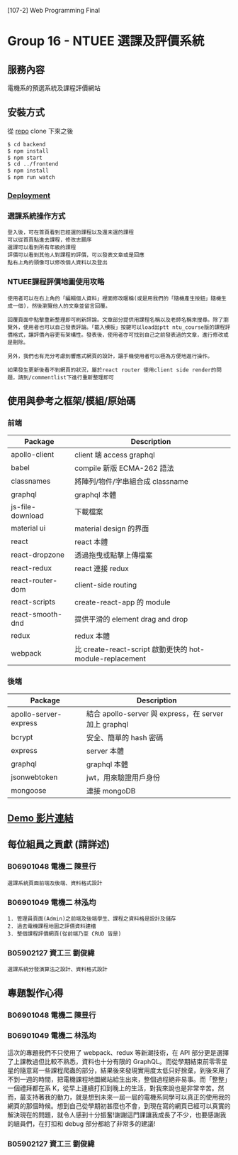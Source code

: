 [107-2] Web Programming Final

# Group 16 - NTUEE 選課及評價系統

## 服務內容

電機系的預選系統及課程評價網站

## 安裝方式

從 [repo](https://github.com/jchen8tw/NTUEECourseNew) clone 下來之後

```sh
$ cd backend
$ npm install
$ npm start
$ cd ../frontend
$ npm install
$ npm run watch
```

### [Deployment](https://course.ntuee.org)

### 選課系統操作方式

    登入後，可在首頁看到已經選的課程以及還未選的課程
    可以從首頁點進去課程，修改志願序
    選課可以看到所有年級的課程
    評價可以看到其他人對課程的評價，可以發表文章或是回應
    點右上角的頭像可以修改個人資料以及登出

### NTUEE課程評價地圖使用攻略

    使用者可以在右上角的「編輯個人資料」裡面修改暱稱(或是用我們的「隨機產生按鈕」隨機生成一個)，然後瀏覽他人的文章並留言回覆。
    
    回覆頁面中點擊重新整理即可刷新評論。文章部分提供用課程名稱以及老師名稱來搜尋。除了瀏覽外，使用者也可以自己發表評論。「載入模板」按鍵可以load出ptt ntu_course版的課程評價格式，讓評價內容更有架構性。發表後，使用者亦可找到自己之前發表過的文章，進行修改或是刪除。
    
    另外，我們也有充分考慮到響應式網頁的設計，讓手機使用者可以極為方便地進行操作。

    如果發生更新後看不到網頁的狀況，屬於react router 使用client side render的問題，請到/commentlist下進行重新整理即可

## 使用與參考之框架/模組/原始碼

### 前端

| Package          | Description                                              |
| ---------------- | -------------------------------------------------------- |
| apollo-client    | client 端 access graphql                                 |
| babel            | compile 新版 ECMA-262 語法                               |
| classnames       | 將陣列/物件/字串組合成 classname                         |
| graphql          | graphql 本體                                             |
| js-file-download | 下載檔案                                                 |
| material ui      | material design 的界面                                   |
| react            | react 本體                                               |
| react-dropzone   | 透過拖曳或點擊上傳檔案                                   |
| react-redux      | react 連接 redux                                         |
| react-router-dom | client-side routing                                      |
| react-scripts    | create-react-app 的 module                               |
| react-smooth-dnd | 提供平滑的 element drag and drop                         |
| redux            | redux 本體                                               |
| webpack          | 比 create-react-script 啟動更快的 hot-module-replacement |

### 後端

| Package               | Description                                           |
| --------------------- | ----------------------------------------------------- |
| apollo-server-express | 結合 apollo-server 與 express，在 server 加上 graphql |
| bcrypt                | 安全、簡單的 hash 密碼                                |
| express               | server 本體                                           |
| graphql               | graphql 本體                                          |
| jsonwebtoken          | jwt，用來驗證用戶身份                                 |
| mongoose              | 連接 mongoDB                                          |

## [Demo 影片連結](https://youtu.be/)

## 每位組員之貢獻 (請詳述)

### B06901048 電機二 陳昱行

    選課系統頁面前端及後端、資料格式設計

### B06901049 電機二 林泓均

    1. 管理員頁面(Admin)之前端及後端學生、課程之資料格是設計及儲存
    2. 過去電機課程地圖之評價資料建檔
    3. 整個課程評價網頁(從前端乃至 CRUD 皆是)

### B05902127 資工三 劉俊緯

    選課系統分發演算法之設計、資料格式設計

## 專題製作心得

### B06901048 電機二 陳昱行

### B06901049 電機二 林泓均

這次的專題我們不只使用了 webpack、redux 等新潮技術，在 API 部分更是選擇了上課教過但比較不熟悉，資料也十分有限的 GraphQL。而從學期結束前零零星星的隨意寫一些課程爬蟲的部分，結果後來發現實用度太低只好捨棄，到後來用了不到一週的時間，把電機課程地圖網站給生出來，整個過程絕非易事。而「整整」一個禮拜都在系 K，從早上連續打扣到晚上的生活，對我來說也是非常辛苦。然而，最支持著我的動力，就是想到未來一屆一屆的電機系同學可以真正的使用我的網頁的那個時候。想到自己從學期初甚麼也不會，到現在寫的網頁已經可以真實的解決現在的問題，就令人感到十分振奮!謝謝這門課讓我成長了不少，也要感謝我的組員們，在打扣和 debug 部分都給了非常多的建議!

### B05902127 資工三 劉俊緯
